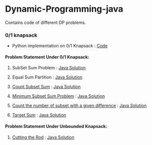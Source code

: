 # Dynamic-Programming-java
Contains code of different DP problems.


### 0/1 knapsack 

* Python implementation on 0/1 Knapsack : [Code](https://github.com/mohitsingla123/Dynamic-Programming-java/blob/master/0-1%20knapsack/pysolution.py)


#### Problem Statement Under 0/1 Knapsack:

1. SubSet Sum Problem : [Java Solution](https://github.com/mohitsingla123/Dynamic-Programming-java/blob/master/0-1%20knapsack/SubSet_Sum.java)

2. Equal Sum Partition : [Java Solution](https://github.com/mohitsingla123/Dynamic-Programming-java/blob/master/0-1%20knapsack/Equal_sun_Partition.java)

3. [Count Subset Sum](https://github.com/mohitsingla123/Dynamic-Programming-java/blob/master/Problem%20Statement/countsubset.txt)  : [Java Solution](https://github.com/mohitsingla123/Dynamic-Programming-java/blob/master/0-1%20knapsack/Count_Subset_sum.java)

4. [Minimum Subset Sum Problem](https://github.com/mohitsingla123/Dynamic-Programming-java/blob/master/Problem%20Statement/Mini_Subset_Sum_Difference.txt)  :  [Java Solution](https://github.com/mohitsingla123/Dynamic-Programming-java/blob/master/0-1%20knapsack/Minimum_Subset_Sum_Difference.java)

5. [Count the number of subset with a given difference](https://github.com/mohitsingla123/Dynamic-Programming-java/blob/master/Problem%20Statement/Count%20the%20number%20of%20subset%20with%20a%20given%20difference.txt)   :   [Java Solution](https://github.com/mohitsingla123/Dynamic-Programming-java/blob/master/0-1%20knapsack/TotalSubsetDifference.java) 

6. [Target Sum](https://github.com/mohitsingla123/Dynamic-Programming-java/blob/master/Problem%20Statement/TargetSum.txt)   :    [Java Solution](https://github.com/mohitsingla123/Dynamic-Programming-java/blob/master/0-1%20knapsack/TotalSubsetDifference.java) 



#### Problem Statement Under Unbounded Knapsack:

1. [Cutting the Rod](https://github.com/mohitsingla123/Dynamic-Programming-java/blob/master/Problem%20Statement/CuttingArod.txt)    :   [Java Solution](https://github.com/mohitsingla123/Dynamic-Programming-java/blob/master/Unbounded%20Knapsack/Cutting_A_Rod.java)
